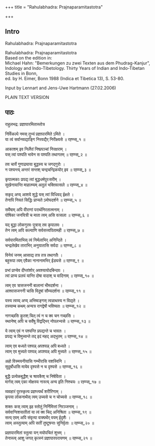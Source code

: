+++
title = "Rahulabhadra: Prajnaparamitastotra"

+++
## Intro
  
  
  
  
Rahulabhadra: Prajnaparamitastotra  
  
  
  
  
  
Rahulabhadra: Prajnaparamitastotra  
Based on the edition in:  
Michael Hahn: "Bemerkungen zu zwei Texten aus dem Phudrag-Kanjur",  
Indology and Indo-Tibetology. Thirty Years of Indian and Indo-Tibetan Studies in Bonn,  
ed. by H. Eimer, Bonn 1988 (Indica et Tibetica 13), S. 53-80.  
  
  
Input by Lennart and Jens-Uwe Hartmann (27.02.2006)  
  
  
  
  
PLAIN TEXT VERSION  
  
  
  
  


## पाठः
  
  
  
  
  
  
  
राहुलभद्र: प्रज्ञापारमितास्तोत्र  
  
  
  
निर्विकल्पे नमस् तुभ्यं प्रज्ञापारमिते ऽमिते  ।  
या त्वं सर्वानवद्याङ्गि निरवद्यैर् निरीक्ष्यसे  ॥ रह्प्प्स्_१ ॥  
  
आकाशम् इव निर्लेपां निष्प्रपञ्चां निरक्षराम्  ।  
यस् त्वां पश्यति भावेन स पश्यति तथागतम्  ॥ रह्प्प्स्_२ ॥  
  
तव चार्ये गुणाढ्याया बुद्धस्य च जगद्गुरोः  ।  
न पश्यन्त्य् अन्तरं सन्तश् चन्द्रचन्द्रिकयोर् इव  ॥ रह्प्प्स्_३ ॥  
  
कृपात्मकाः प्रपद्य त्वां बुद्धधर्मपुरःसरीम्  ।  
सुखेनायान्ति माहात्म्यम् अतुलं भक्तिवत्सले  ॥ रह्प्प्स्_४ ॥  
  
सकृद् अप्य् आशये शुद्धे यस् त्वां विधिवद् ईक्षते  ।  
तेनापि नियतं सिद्धिः प्राप्यते ऽमोघदर्शने  ॥ रह्प्प्स्_५ ॥  
  
सर्वेषाम् अपि वीराणां परार्थनिरतात्मनाम्  ।  
पोषिका जनयित्री च माता त्वम् असि वत्सला  ॥ रह्प्प्स्_६ ॥  
  
यद् बुद्धा लोकगुरवः पुत्रास् तव कृपालवः  ।  
तेन त्वम् अपि कल्याणि सर्वसत्त्वपितामही  ॥ रह्प्प्स्_७ ॥  
  
सर्वपारमिताभिस् त्वं निर्मलाभिर् अनिन्दिते  ।  
चन्द्रलेखेव ताराभिर् अनुयातासि सर्वदा  ॥ रह्प्प्स्_८ ॥  
  
विनेयं जनम् आसाद्य तत्र तत्र तथागतैः  ।  
बहुरूपा त्वम् एवैका नानानामभिर् ईड्यसे  ॥ रह्प्प्स्_९ ॥  
  
प्रभां प्राप्येव दीप्तांशोर् अवश्यायोदबिन्दवः  ।  
त्वां प्राप्य प्रलयं यान्ति दोषा वादाश् च वादिनाम्  ॥ रह्प्प्स्_१० ॥  
  
त्वम् एव त्रासजननी बालानां भीमदर्शना  ।  
आश्वासजननी चासि विदुषां सौम्यदर्शना  ॥ रह्प्प्स्_११ ॥  
  
यस्य त्वय्य् अप्य् अभिष्वङ्गस् त्वन्नाथस्य न विद्यते  ।  
तस्याम्ब कथम् अन्यत्र रागद्वेषौ भविष्यतः  ॥ रह्प्प्स्_१२ ॥  
  
नागच्छसि कुतश् चित् त्वं न च क्व चन गच्छसि  ।  
स्थानेष्व् अपि च सर्वेषु विद्वद्भिर् नोपलभ्यसे  ॥ रह्प्प्स्_१३ ॥  
  
ये त्वाम् एवं न पश्यन्ति प्रपद्यन्ते च भावतः  ।  
प्रपद्य च विमुच्यन्ते तद् इदं महद् अद्भुतम्  ॥ रह्प्प्स्_१४ ॥  
  
त्वाम् एव बध्यते पश्यन्न् अपश्यन्न् अपि बध्यते  ।  
त्वाम् एव मुच्यते पश्यन्न् अपश्यन्न् अपि मुच्यते  ॥ रह्प्प्स्_१५ ॥  
  
अहो विस्मयनीयासि गम्भीरासि यशस्विनि  ।  
सुदुर्बोधासि मायेव दृश्यसे न च दृश्यसे  ॥ रह्प्प्स्_१६ ॥  
  
बुद्धैः प्रत्येकबुद्धैश् च श्रावकैश् च निषेविता  ।  
मार्गस् त्वम् एका मोक्षस्य नास्त्य् अन्य इति निश्चयः  ॥ रह्प्प्स्_१७ ॥  
  
व्यवहारं पुरस्कृत्य प्रज्ञप्त्यर्थं शरीरिणाम्  ।  
कृपया लोकनाथैस् त्वम् उच्यसे च न चोच्यसे  ॥ रह्प्प्स्_१८ ॥  
  
शक्तः कस् त्वाम् इह स्तोतुं निर्निमित्तां निरञ्जनाम्  ।  
सर्ववाग्विशयातीतां या त्वं क्व चिद् अनिश्रिता  ॥ रह्प्प्स्_१९ ॥  
सत्य् एवम् अपि संवृत्या वाक्पथैर् वयम् ईदृशैः  ।  
त्वाम् अस्तुत्याम् अपि सतीं तुष्टूषन्तः सुनिर्वृताः  ॥ रह्प्प्स्_२० ॥  
  
प्रज्ञापारमितां स्तुत्वा यन् मयोपचितं शुभम्  ।  
तेनास्त्व् आशु जगत् कृत्स्नं प्रज्ञापारपरायणम्  ॥ रह्प्प्स्_२१ ॥  
  
  
  
  
